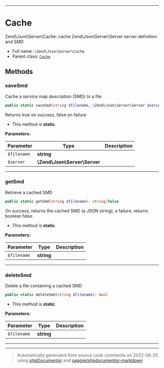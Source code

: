 ***

# Cache

Zend\Json\Server\Cache: cache Zend\Json\Server\Server server definition and SMD



* Full name: `\Zend\Json\Server\Cache`
* Parent class: [`Cache`](../../Server/Cache.md)




## Methods


### saveSmd

Cache a service map description (SMD) to a file

```php
public static saveSmd(string $filename, \Zend\Json\Server\Server $server): bool
```

Returns true on success, false on failure

* This method is **static**.




**Parameters:**

| Parameter | Type | Description |
|-----------|------|-------------|
| `$filename` | **string** |  |
| `$server` | **\Zend\Json\Server\Server** |  |




***

### getSmd

Retrieve a cached SMD

```php
public static getSmd(string $filename): string|false
```

On success, returns the cached SMD (a JSON string); a failure, returns
boolean false.

* This method is **static**.




**Parameters:**

| Parameter | Type | Description |
|-----------|------|-------------|
| `$filename` | **string** |  |




***

### deleteSmd

Delete a file containing a cached SMD

```php
public static deleteSmd(string $filename): bool
```



* This method is **static**.




**Parameters:**

| Parameter | Type | Description |
|-----------|------|-------------|
| `$filename` | **string** |  |




***


***
> Automatically generated from source code comments on 2022-06-25 using [phpDocumentor](http://www.phpdoc.org/) and [saggre/phpdocumentor-markdown](https://github.com/Saggre/phpDocumentor-markdown)

